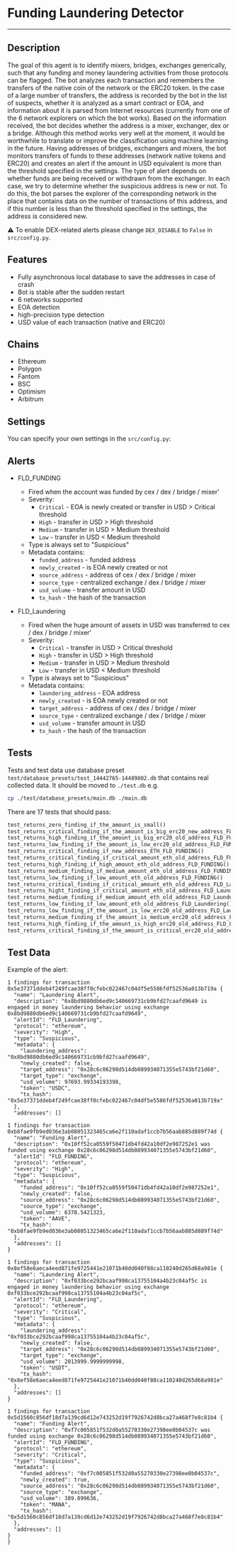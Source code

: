 # **Funding Laundering Detector**

---

## Description

The goal of this agent is to identify mixers, bridges, exchanges generically, such that any funding and money laundering
activities from those protocols can be flagged. The bot analyzes each transaction and remembers the transfers of the 
native coin of the network or the ERC20 token. In the case of a large number of transfers, the address is recorded by 
the bot in the list of suspects, whether it is analyzed as a smart contract or EOA, and information about it is parsed 
from Internet resources (currently from one of the 6 network explorers on which the bot works). Based on the information 
received, the bot decides whether the address is a mixer, exchanger, dex or a bridge. Although this method works very 
well at the moment, it would be worthwhile to translate or improve the classification using machine learning in the 
future. Having addresses of bridges, exchangers and mixers, the bot monitors transfers of funds to these addresses 
(network native tokens and ERC20) and creates an alert if the amount in USD equivalent is more than the threshold 
specified in the settings. The type of alert depends on whether funds are being received or withdrawn from the 
exchanger. In each case, we try to determine whether the suspicious address is new or not. To do this, the bot parses 
the explorer of the corresponding network in the place that contains data on the number of transactions of this 
address, and if this number is less than the threshold specified in the settings, the address is considered new.


:warning: To enable DEX-related alerts please change `DEX_DISABLE` to `False` in `src/config.py`.


## Features

- Fully asynchronous local database to save the addresses in case of crash
- Bot is stable after the sudden restart
- 6 networks supported
- EOA detection
- high-precision type detection
- USD value of each transaction (native and ERC20)

## Chains

- Ethereum
- Polygon 
- Fantom
- BSC
- Optimism
- Arbitrum

## Settings

You can specify your own settings in the `src/config.py`:

## Alerts

- FLD_FUNDING
    - Fired when the account was funded by cex / dex / bridge / mixer'
    - Severity:
        - `Critical` - EOA is newly created or transfer in USD > Critical threshold
        - `High` - transfer in USD > High threshold
        - `Medium` - transfer in USD > Medium threshold
        - `Low` - transfer in USD < Medium threshold
    - Type is always set to "Suspicious"
    - Metadata contains:
        - `funded_address` - funded address
        - `newly_created` - is EOA newly created or not
        - `source_address` - address of cex / dex / bridge / mixer
        - `source_type` - centralized exchange / dex / bridge / mixer
        - `usd_volume` - transfer amount in USD
        - `tx_hash` - the hash of the transaction

- FLD_Laundering
    - Fired when the huge amount of assets in USD was transferred to cex / dex / bridge / mixer'
    - Severity:
        - `Critical` - transfer in USD > Critical threshold
        - `High` - transfer in USD > High threshold
        - `Medium` - transfer in USD > Medium threshold
        - `Low` - transfer in USD < Medium threshold
    - Type is always set to "Suspicious"
    - Metadata contains:
        - `laundering_address` - EOA address
        - `newly_created` - is EOA newly created or not
        - `target_address` - address of cex / dex / bridge / mixer
        - `source_type` - centralized exchange / dex / bridge / mixer
        - `usd_volume` - transfer amount in USD
        - `tx_hash` - the hash of the transaction

## Tests

Tests and test data use database preset `test/database_presets/test_14442765-14489802.db` that contains real collected
data. It should be moved to `./test.db` e.g.

```bash
cp ./test/database_presets/main.db ./main.db
```

There are 17 tests that should pass:

```python
test_returns_zero_finding_if_the_amount_is_small()
test_returns_critical_finding_if_the_amount_is_big_erc20_new_address_FLD_FUNDING()
test_returns_high_finding_if_the_amount_is_big_erc20_old_address_FLD_FUNDING()
test_returns_low_finding_if_the_amount_is_low_erc20_old_address_FLD_FUNDING()
test_returns_critical_finding_if_new_address_ETH_FLD_FUNDING()
test_returns_critical_finding_if_critical_amount_eth_old_address_FLD_FUNDING()
test_returns_high_finding_if_high_amount_eth_old_address_FLD_FUNDING()
test_returns_medium_finding_if_medium_amount_eth_old_address_FLD_FUNDING()
test_returns_low_finding_if_low_amount_eth_old_address_FLD_FUNDING()
test_returns_critical_finding_if_critical_amount_eth_old_address_FLD_Laundering()
test_returns_hight_finding_if_critical_amount_eth_old_address_FLD_Laundering()
test_returns_medium_finding_if_medium_amount_eth_old_address_FLD_Laundering()
test_returns_low_finding_if_low_amount_eth_old_address_FLD_Laundering()
test_returns_low_finding_if_the_amount_is_low_erc20_old_address_FLD_Laundering()
test_returns_medium_finding_if_the_amount_is_medium_erc20_old_address_FLD_Laundering()
test_returns_high_finding_if_the_amount_is_high_erc20_old_address_FLD_Laundering()
test_returns_critical_finding_if_the_amount_is_critical_erc20_old_address_FLD_Laundering()
```

## Test Data

Example of the alert:

```
1 findings for transaction 0x5e37371ddeb4f249fcae38ff0cfebc022467c04df5e5586fdf52536a013b719a {
  "name": "Laundering Alert",
  "description": "0x8bd9880db6ed9c140669731cb9bfd27caafd9649 is engaged in money laundering behavior using exchange 0x8bd9880db6ed9c140669731cb9bfd27caafd9649",
  "alertId": "FLD_Laundering",
  "protocol": "ethereum",
  "severity": "High",
  "type": "Suspicious",
  "metadata": {
    "laundering_address": "0x8bd9880db6ed9c140669731cb9bfd27caafd9649",
    "newly_created": false,
    "target_address": "0x28c6c06298d514db089934071355e5743bf21d60",
    "target_type": "exchange",
    "usd_volume": 97693.99334193398,
    "token": "USDC",
    "tx_hash": "0x5e37371ddeb4f249fcae38ff0cfebc022467c04df5e5586fdf52536a013b719a"
  },
  "addresses": []

1 findings for transaction 0xb8fae9fb9ed036e3ab08051323465ca6e2f110adaf1ccb7b56aab885d889f74d {
  "name": "Funding Alert",
  "description": "0x10ff52ca0559f50471db4fd42a10df2e987252e1 was funded using exchange 0x28c6c06298d514db089934071355e5743bf21d60",
  "alertId": "FLD_FUNDING",
  "protocol": "ethereum",
  "severity": "High",
  "type": "Suspicious",
  "metadata": {
    "funded_address": "0x10ff52ca0559f50471db4fd42a10df2e987252e1",
    "newly_created": false,
    "source_address": "0x28c6c06298d514db089934071355e5743bf21d60",
    "source_type": "exchange",
    "usd_volume": 6378.5421323,
    "token": "AAVE",
    "tx_hash": "0xb8fae9fb9ed036e3ab08051323465ca6e2f110adaf1ccb7b56aab885d889f74d"
  },
  "addresses": []
}

1 findings for transaction 0x8ef58e6aeca4eed871fe9725441e21071b40dd040f88ca110240d265d68a981e {
  "name": "Laundering Alert",
  "description": "0xf033bce292bcaaf998ca13755104a4b23c04af5c is engaged in money laundering behavior using exchange 0xf033bce292bcaaf998ca13755104a4b23c04af5c",
  "alertId": "FLD_Laundering",
  "protocol": "ethereum",
  "severity": "Critical",
  "type": "Suspicious",
  "metadata": {
    "laundering_address": "0xf033bce292bcaaf998ca13755104a4b23c04af5c",
    "newly_created": false,
    "target_address": "0x28c6c06298d514db089934071355e5743bf21d60",
    "target_type": "exchange",
    "usd_volume": 2013999.9999999998,
    "token": "USDT",
    "tx_hash": "0x8ef58e6aeca4eed871fe9725441e21071b40dd040f88ca110240d265d68a981e"
  },
  "addresses": []
}

1 findings for transaction 0x5d1560c856df18d7a139cd6d12e743252d19f7926742d8bca27a468f7e8c81b4 {
  "name": "Funding Alert",
  "description": "0xf7c005851f532d0a55270330e27398ee0b04537c was funded using exchange 0x28c6c06298d514db089934071355e5743bf21d60",
  "alertId": "FLD_FUNDING",
  "protocol": "ethereum",
  "severity": "Critical",
  "type": "Suspicious",
  "metadata": {
    "funded_address": "0xf7c005851f532d0a55270330e27398ee0b04537c",
    "newly_created": true,
    "source_address": "0x28c6c06298d514db089934071355e5743bf21d60",
    "source_type": "exchange",
    "usd_volume": 389.899636,
    "token": "MANA",
    "tx_hash": "0x5d1560c856df18d7a139cd6d12e743252d19f7926742d8bca27a468f7e8c81b4"
  },
  "addresses": []
}
}
```
